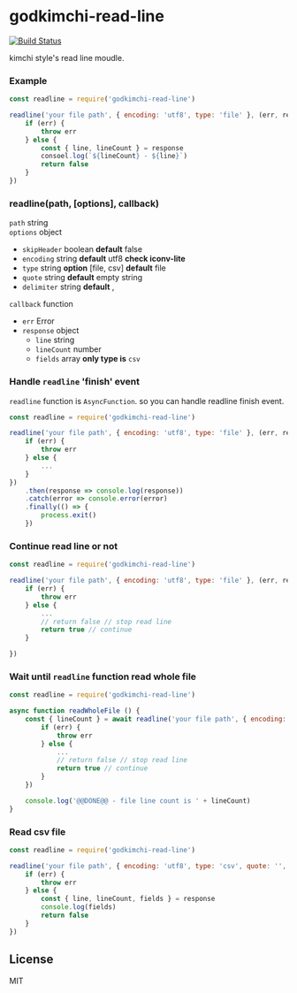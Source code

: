 # godkimchi-read-line

[![Build Status](https://travis-ci.org/joemccann/dillinger.svg?branch=master)](https://travis-ci.org/joemccann/dillinger)

kimchi style's read line moudle.

### Example
```javascript
const readline = require('godkimchi-read-line')

readline('your file path', { encoding: 'utf8', type: 'file' }, (err, response) => {
    if (err) {
        throw err
    } else {
        const { line, lineCount } = response
        consoel.log(`${lineCount} - ${line}`)
        return false
    }
})
```

### readline(path, [options], callback)
`path` string  
`options` object
* `skipHeader` boolean **default** false
* `encoding` string **default** utf8 **check iconv-lite**
* `type` string **option** [file, csv] **default** file
* `quote` string **default** empty string
* `delimiter` string **default** ,  

`callback` function
* `err` Error
* `response` object
  * `line` string
  * `lineCount` number
  * `fields` array **only type is** `csv`

  
### Handle `readline` 'finish' event
`readline` function is `AsyncFunction`. so you can handle readline finish event.
``` javascript
const readline = require('godkimchi-read-line')

readline('your file path', { encoding: 'utf8', type: 'file' }, (err, response) => {
    if (err) {
        throw err
    } else {
        ...
    }
})
    .then(response => console.log(response))
    .catch(error => console.error(error)
    .finally(() => {
        process.exit()
    })
```

### Continue read line or not
``` javascript
const readline = require('godkimchi-read-line')

readline('your file path', { encoding: 'utf8', type: 'file' }, (err, response) => {
    if (err) {
        throw err
    } else {
        ...
        // return false // stop read line
        return true // continue
    }

})
```

### Wait until `readline` function read whole file
``` javascript
const readline = require('godkimchi-read-line')

async function readWholeFile () {
    const { lineCount } = await readline('your file path', { encoding: 'utf8', type: 'file' }, (err, response) => {
        if (err) {
            throw err
        } else {
            ...
            // return false // stop read line
            return true // continue
        }
    })

    console.log('@@DONE@@ - file line count is ' + lineCount)
}
```

### Read csv file
``` javascript
const readline = require('godkimchi-read-line')

readline('your file path', { encoding: 'utf8', type: 'csv', quote: '', delimiter: '|' }, (err, response) => {
    if (err) {
        throw err
    } else {
        const { line, lineCount, fields } = response
        console.log(fields)
        return false
    }
})
```

License
----

MIT

[//]: # (These are reference links used in the body of this note and get stripped out when the markdown processor does its job. There is no need to format nicely because it shouldn't be seen. Thanks SO - http://stackoverflow.com/questions/4823468/store-comments-in-markdown-syntax)


   [dill]: <https://github.com/joemccann/dillinger>
   [git-repo-url]: <https://github.com/joemccann/dillinger.git>
   [john gruber]: <http://daringfireball.net>
   [df1]: <http://daringfireball.net/projects/markdown/>
   [markdown-it]: <https://github.com/markdown-it/markdown-it>
   [Ace Editor]: <http://ace.ajax.org>
   [node.js]: <http://nodejs.org>
   [Twitter Bootstrap]: <http://twitter.github.com/bootstrap/>
   [jQuery]: <http://jquery.com>
   [@tjholowaychuk]: <http://twitter.com/tjholowaychuk>
   [express]: <http://expressjs.com>
   [AngularJS]: <http://angularjs.org>
   [Gulp]: <http://gulpjs.com>

   [PlDb]: <https://github.com/joemccann/dillinger/tree/master/plugins/dropbox/README.md>
   [PlGh]: <https://github.com/joemccann/dillinger/tree/master/plugins/github/README.md>
   [PlGd]: <https://github.com/joemccann/dillinger/tree/master/plugins/googledrive/README.md>
   [PlOd]: <https://github.com/joemccann/dillinger/tree/master/plugins/onedrive/README.md>
   [PlMe]: <https://github.com/joemccann/dillinger/tree/master/plugins/medium/README.md>
   [PlGa]: <https://github.com/RahulHP/dillinger/blob/master/plugins/googleanalytics/README.md>
